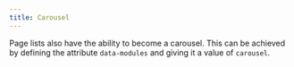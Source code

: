 ```yaml
---
title: Carousel
---
```

Page lists also have the ability to become a carousel. This can be achieved by defining the attribute `data-modules` and giving it a value of `carousel`.
